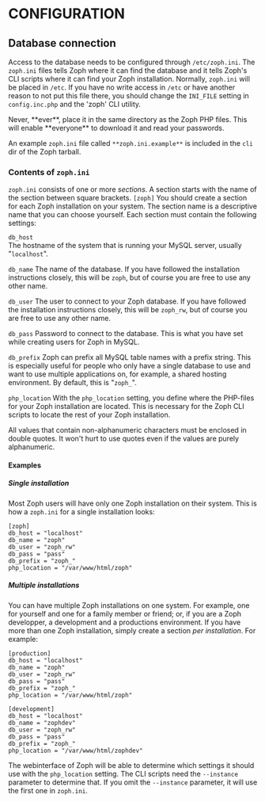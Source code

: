 # CONFIGURATION #

## Database connection ##
Access to the database needs to be configured through `/etc/zoph.ini`.
The `zoph.ini` files tells Zoph where it can find the database and it tells Zoph's CLI scripts where it can find your Zoph installation. Normally, `zoph.ini` will be placed in `/etc`. If you have no write access in `/etc` or have another reason to not put this file there, you should change the `INI_FILE` setting in `config.inc.php` and the 'zoph' CLI utility.

<aside class="warning">
Never, **ever**, place it in the same directory as the Zoph PHP files. This will enable **everyone** to download it and read your passwords.
</aside>

An example `zoph.ini` file called `**zoph.ini.example**` is included in the `cli` dir of the Zoph tarball.

### Contents of `zoph.ini` ###
`zoph.ini` consists of one or more *sections*. A section starts with the name of the section between square brackets.
`[zoph]`
You should create a section for each Zoph installation on your system. The section name is a descriptive name that you can choose yourself. Each section must contain the following settings:

`db_host`	
The hostname of the system that is running your MySQL server, usually "`localhost`".

`db_name`
The name of the database. If you have followed the installation instructions closely, this will be `zoph`, but of course you are free to use any other name.

`db_user`
The user to connect to your Zoph database. If you have followed the installation instructions closely, this will be `zoph_rw`, but of course you are free to use any other name.

`db_pass` 
Password to connect to the database. This is what you have set while creating users for Zoph in MySQL.

`db_prefix`
Zoph can prefix all MySQL table names with a prefix string. This is especially useful for people who only have a single database to use and want to use multiple applications on, for example, a shared hosting environment. By default, this is "`zoph_`".

`php_location`
With the `php_location` setting, you define where the PHP-files for your Zoph installation are located. This is necessary for the Zoph CLI scripts to locate the rest of your Zoph installation.

All values that contain non-alphanumeric characters must be enclosed in double quotes. It won't hurt to use quotes even if the values are purely alphanumeric.

#### Examples ####
##### Single installation ####
Most Zoph users will have only one Zoph installation on their system. This is how a `zoph.ini` for a single installation looks:

````
[zoph]
db_host = "localhost"
db_name = "zoph"
db_user = "zoph_rw"
db_pass = "pass"
db_prefix = "zoph_"
php_location = "/var/www/html/zoph"
````
##### Multiple installations ####
You can have multiple Zoph installations on one system. For example, one for yourself and one for a family member or friend; or, if you are a Zoph developper, a development and a productions environment. If you have more than one Zoph installation, simply create a section *per installation*. For example:

````
[production]
db_host = "localhost"
db_name = "zoph"
db_user = "zoph_rw"
db_pass = "pass"
db_prefix = "zoph_"
php_location = "/var/www/html/zoph"

[development]
db_host = "localhost"
db_name = "zophdev"
db_user = "zoph_rw"
db_pass = "pass"
db_prefix = "zoph_"
php_location = "/var/www/html/zophdev"
````

The webinterface of Zoph will be able to determine which settings it should use with the `php_location` setting. The CLI scripts need the `--instance` parameter to determine that. If you omit the `--instance` parameter, it will use the first one in `zoph.ini`.


